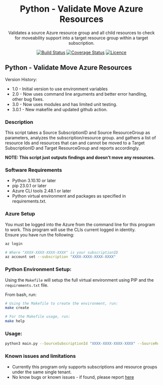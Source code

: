 <div align="center">

# Python - Validate Move Azure Resources

Validates a source Azure resource group and all child resources to check for moveability support into a target resource group within a target subscription.

[![Build Status](https://github.com/AaronSaikovski/pyazvalidatemoveresources/workflows/build/badge.svg)](https://github.com/AaronSaikovski/pyazvalidatemoveresources/actions)
[![Coverage Status](https://coveralls.io/repos/github/AaronSaikovski/pyazvalidatemoveresources/badge.svg?branch=main)](https://coveralls.io/github/AaronSaikovski/pyazvalidatemoveresources?branch=main)
[![Licence](https://img.shields.io/github/license/AaronSaikovski/pyazvalidatemoveresources)](LICENSE)

</div>

## Python - Validate Move Azure Resources

Version History:

- 1.0 - Initial version to use environment variables
- 2.0 - Now uses command line arguments and better error handling, other bug fixes.
- 3.0 - Now uses modules and has limited unit testing.
- 3.0.1 - New makefile and updated github action.

### Description

This script takes a Source SubscriptionID and Source ResourceGroup as parameters, analyzes the subscription/resource group.
and gathers a list of resource Ids and resources that can and cannot be moved to a Target SubscriptionID and Target ResourceGroup and reports accordingly.

**NOTE: This script just outputs findings and doesn't move any resources.**

### Software Requirements

- Python 3.10.10 or later
- pip 23.0.1 or later
- Azure CLI tools 2.48.1 or later
- Python virtual environment and packages as specified in requirements.txt.

### Azure Setup

You must be logged into the Azure from the command line for this program to work. This program will use the CLIs current logged in identity.  
Ensure you have run the following:

```bash
az login

# Where "XXXX-XXXX-XXXX-XXXX" is your subscriptionID
az account set --subscription "XXXX-XXXX-XXXX-XXXX"
```

### Python Environment Setup:

Using the `Makefile` will setup the full virtual environment using PIP and the `requirements.txt` file.

From bash, run:

```bash
# Using the Makefile to create the environment, run:
make create

# For the Makefile usage, run:
make help
```

### Usage:

```bash
python3 main.py --SourceSubscriptionId "XXXX-XXXX-XXXX-XXXX" --SourceResourceGroup "SourceRSG" --TargetSubscriptionId "XXXX-XXXX-XXXX-XXXX" --TargetResourceGroup "TargetRSG"
```

### Known issues and limitations

- Currently this program only supports subscriptions and resource groups under the same single tenant.
- No know bugs or known issues - if found, please report [here](https://github.com/AaronSaikovski/pyazvalidatemoveresources/issues)

